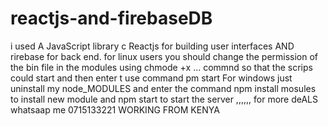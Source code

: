 # reactjs-and-firebaseDB
i used A JavaScript library c Reactjs for building user interfaces AND rirebase for back end. for linux users you should change the permission of the bin file in the modules using chmode +x ... commnd so that the scrips could start and then enter t use command pm start For windows just uninstall my node_MODULES and enter the command npm install mosules to install new module and npm start to start the server ,,,,,, for more deALS whatsaap me 0715133221 WORKING FROM KENYA
